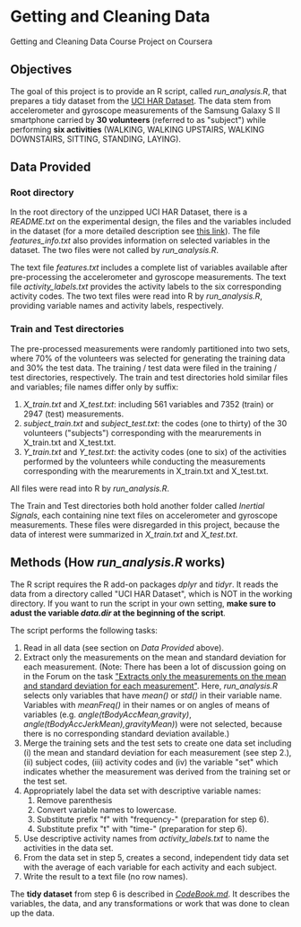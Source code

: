 # Getting and Cleaning Data
Getting and Cleaning Data Course Project on Coursera


## Objectives
The goal of this project is to provide an R script, called *run_analysis.R*, that prepares a tidy dataset from the [UCI HAR Dataset](https://d396qusza40orc.cloudfront.net/getdata%2Fprojectfiles%2FUCI%20HAR%20Dataset.zip). The data stem from accelerometer and gyroscope measurements  of the Samsung Galaxy S II smartphone carried by **30 volunteers** (referred to as "subject") while performing **six activities** (WALKING, WALKING UPSTAIRS, WALKING DOWNSTAIRS, SITTING, STANDING, LAYING).


## Data Provided
### Root directory
In the root directory of the unzipped UCI HAR Dataset, there is a *README.txt* on the experimental design, the files and the variables included in the dataset (for a more detailed description see [this link](http://archive.ics.uci.edu/ml/datasets/Human+Activity+Recognition+Using+Smartphones)). The file *features_info.txt* also provides information on selected variables in the dataset. The two files were not called by *run_analysis.R*.

The text file *features.txt* includes a complete list of variables available after pre-processing the accelerometer and gyroscope measurements. The text file *activity_labels.txt* provides the activity labels to the six corresponding activity codes. The two text files were read into R by *run_analysis.R*, providing variable names and activity labels, respectively.

### Train and Test directories
The pre-processed measurements were randomly partitioned into two sets, where 70% of the volunteers was selected for generating the training data and 30% the test data. The training / test data were filed in the training / test directories, respectively. The train and test directories hold similar files and variables; file names differ only by suffix:

1. *X_train.txt* and *X_test.txt*: including 561 variables and 7352 (train) or 2947 (test) measurements.
2. *subject_train.txt* and *subject_test.txt*: the codes (one to thirty) of the 30 volunteers ("subjects") corresponding with the mearurements in X_train.txt and X_test.txt.
3. *Y_train.txt* and *Y_test.txt*: the activity codes (one to six) of the activities performed by the volunteers while conducting the measurements corresponding with the mearurements in X_train.txt and X_test.txt.

All files were read into R by *run_analysis.R*.

The Train and Test directories both hold another folder called *Inertial Signals*, each containing nine text files on accelerometer and gyroscope measurements. These files were disregarded  in this project, because the data of interest were summarized in *X_train.txt* and *X_test.txt*.

## Methods (How *run_analysis.R* works)
The R script requires the R add-on packages *dplyr* and *tidyr*. It reads the data from a directory called "UCI HAR Dataset", which is NOT in the working directory. If you want to run the script in your own setting, **make sure to adust the variable *data.dir* at the beginning of the script**.

The script performs the following tasks:
1. Read in all data (see section on *Data Provided* above).
2. Extract only the measurements on the mean and standard deviation for each measurement. (Note: There has been a lot of discussion going on in the Forum on the task ["Extracts only the measurements on the mean and standard deviation for each measurement"](https://class.coursera.org/getdata-030/forum/thread?thread_id=215). Here, *run_analysis.R* selects only variables that have *mean()* or *std()* in their variable name. Variables with *meanFreq()* in their names or on angles of means of variables (e.g. *angle(tBodyAccMean,gravity)*, *angle(tBodyAccJerkMean),gravityMean)*) were not selected, because there is no corresponding standard deviation available.)
3. Merge the training sets and the test sets to create one data set including (i) the mean and standard deviation for each measurement (see step 2.), (ii) subject codes, (iii) activity codes and (iv) the variable "set" which indicates whether the measurement was derived from the training set or the test set.
4. Appropriately label the data set with descriptive variable names:
    1. Remove parenthesis
    2. Convert variable names to lowercase.
    3. Substitute prefix "f" with "frequency-" (preparation for step 6).
    4. Substitute prefix "t" with "time-" (preparation for step 6). 
5. Use descriptive activity names from *activity_labels.txt* to name the activities in the data set.
6. From the data set in step 5, creates a second, independent tidy data set with the average of each variable for each activity and each subject.
7. Write the result to a text file (no row names).

The **tidy dataset** from step 6 is described in [*CodeBook.md*](https://github.com/ChriguK/Getting_and_Cleaning_Data/blob/master/CodeBook.md). It describes the variables, the data, and any transformations or work that was done to clean up the data.